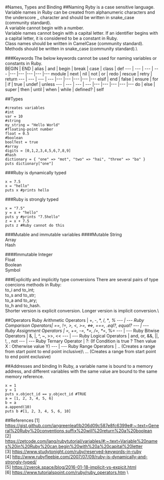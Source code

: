 #Names, Types and Binding
##Naming
Ryby is a case sensitive language.\
Variable names in Ruby can be created from alphanumeric characters and the underscore _ character and should be written in snake_case (community standard).\
A variable cannot begin with a number.\
Variable names cannot begin with a capital letter. If an identifier begins with a capital letter, it is considered to be a constant in Ruby.\
Class names should be written in CamelCase (community standard).\
Methods should be written in snake_case (community standard).\

###Keywords
The below keywords cannot be used for naming variables or constants in Ruby.\
BEGIN	| END |	alias |	and |	begin |	break |	case | class |	def
--- | --- | --- | --- |--- |--- |--- |--- |--- 
module |	next |	nil |	not |	or |	redo |	rescue |	retry |	return
--- | --- | --- | --- |--- |--- |--- |--- |--- 
elsif	| end |	false | ensure |	for |	if |	true |	undef |	unless
--- | --- | --- | --- |--- |--- |--- |--- |--- 
do |	else |	super |	then |	until |	when |	while |	defined? |	self

##Types
```
#creates variables
#int
var = 10
#string
my_string = "Hello World"
#floating-point number
float = 0.5
#boolean
boolTest = true
#array
digits = [0,1,2,3,4,5,6,7,8,9]
#hash
dictionary = { "one" => "mot", "two" => "hai", "three" => "ba" }
puts dictionary["one"]
```
###Ruby is dynamically typed
```
x = 7.5
x = "hello"
puts x #prints hello
```
###Ruby is strongly typed
```
x = "7.5"
y = x + "hello" 
puts y #prints "7.5hello"
z = x + 7.5 
puts z #Ruby cannot do this
```
###Mutable and immutable variables
####Mutable
String\
Array\
Hash

####Immutable
Integer\
Float\
Boolean\
Symbol

###Explicitly and implicitly type conversions
There are several pairs of type coercions methods in Ruby:\
to_i and to_int;\
to_s and to_str;\
to_a and to_ary;\
to_h and to_hash.\
Shorter version is explicit conversion. Longer version is implicit conversion.\

##Operators
Ruby Arithmetic Operators | +, -, \*, \/, \**, \%
--- | ---
Ruby Comparison Operators| ==, !=, >, <, >=, <=>, ===, .eql?, equal?
--- | ---
Ruby Assignment Operators | =, +=, -=, \*=, \/=, \**=, \%=
--- | ---
Ruby Bitwise Operators | &, |, ^, ~, >>, <<
--- | ---
Ruby Logical Operators | and, or, &&, ||, !, , not
--- | ---
Ruby Ternary Operator | ?: (If Condition is true ? Then value X : Otherwise value Y)
--- | ---
Ruby Range Operators | .. (Creates a range from start point to end point inclusive)\ ... (Creates a range from start point to end point exclusive)

##Addresses and binding
In Ruby, a variable name is bound to a memory address, and different variables with the same value are bound to the same memory reference. 
```
x = 1
y = 1
puts x.object_id == y.object_id #TRUE
a = [1, 2, 3, 4, 5, 6]
b = a
a.append(10)
puts b #[1, 2, 3, 4, 5, 6, 10]
```

##References
[1] https://gist.github.com/iangreenleaf/b206d09c587e8fc6399e#:~:text=General%20Ruby%20conventions,suffix%20will%20return%20a%20boolean \
[2] https://zetcode.com/lang/rubytutorial/variables/#:~:text=Variable%20names%20in%20Ruby%20can,begin%20with%20a%20capital%20letter \
[3] https://www.studytonight.com/ruby/reserved-keywords-in-ruby \
[4] http://www.rubyfleebie.com/2007/07/09/ruby-is-dynamically-and-strongly-typed/ \
[5] https://zverok.space/blog/2016-01-18-implicit-vs-expicit.html \
[6] https://www.tutorialspoint.com/ruby/ruby_operators.htm \




